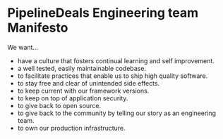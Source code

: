 # PipelineDeals Engineering team Manifesto

We want...

* have a culture that fosters continual learning and self improvement.
* a well tested, easily maintainable codebase.
* to facilitate practices that enable us to ship high quality software.
* to stay free and clear of unintended side effects.
* to keep current with our framework versions.
* to keep on top of application security.
* to give back to open source.
* to give back to the community by telling our story as an engineering team.
* to own our production infrastructure.

